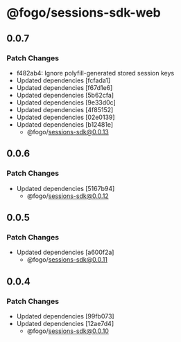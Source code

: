 # @fogo/sessions-sdk-web

## 0.0.7

### Patch Changes

- f482ab4: Ignore polyfill-generated stored session keys
- Updated dependencies [fcfada1]
- Updated dependencies [f67d1e6]
- Updated dependencies [5b62cfa]
- Updated dependencies [9e33d0c]
- Updated dependencies [4f85152]
- Updated dependencies [02e0139]
- Updated dependencies [b12481e]
  - @fogo/sessions-sdk@0.0.13

## 0.0.6

### Patch Changes

- Updated dependencies [5167b94]
  - @fogo/sessions-sdk@0.0.12

## 0.0.5

### Patch Changes

- Updated dependencies [a600f2a]
  - @fogo/sessions-sdk@0.0.11

## 0.0.4

### Patch Changes

- Updated dependencies [99fb073]
- Updated dependencies [12ae7d4]
  - @fogo/sessions-sdk@0.0.10
